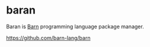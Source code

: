 # baran
Baran is [Barn](https://github.com/barn-lang/barn) programming language package manager.

https://github.com/barn-lang/barn
